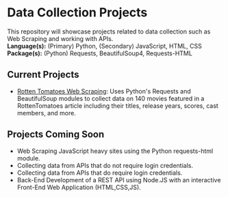Data Collection Projects
========================

This repository will showcase projects related to data collection such as Web Scraping and working with APIs.  
**Language(s):** (Primary) Python, (Secondary) JavaScript, HTML, CSS  
**Package(s):** (Python) Requests, BeautifulSoup4, Requests-HTML

Current Projects
----------------
* [Rotten Tomatoes Web Scraping](./RottenTomatoes%20Web%20Scraping): Uses Python's Requests and BeautifulSoup modules to collect data on 140 movies featured in a RottenTomatoes article including their titles, release years, scores, cast members, and more.

Projects Coming Soon
--------------------
* Web Scraping JavaScript heavy sites using the Python requests-html module.
* Collecting data from APIs that do not require login credentials.
* Collecting data from APIs that do require login credentials.
* Back-End Development of a REST API using Node.JS with an interactive Front-End Web Application (HTML,CSS,JS).